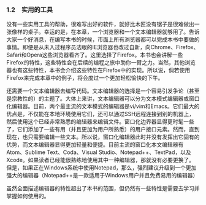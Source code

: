 ### 1.2　实用的工具

没有一些实用工具的帮助，很难写出好的软件，就好比木匠没有锯子是很难做出一张像样的桌子。幸运的是，在本章，一个浏览器和一个文本编辑器就够用了。告诉大家一个好消息，在编写本书的时候，市面上所有浏览器都可以完成本书中要做的事情。即便是从未入过程序员法眼的IE浏览器也改过自新，向Chrome、Firefox、Safari和Opera这些浏览器看齐了。这里选择了Firefox。本书也会讲解一些Firefox的特性，这些特性会在后续的编程之旅中助你一臂之力。当然，其他浏览器也有这些特性，本书会介绍这些特性在Firefox中的实现。所以说，倘若使用Firefox来完成本章中的例子，将会度过一个更加轻松愉快的下午。

还需要一个文本编辑器去编写代码。文本编辑器的选择是一个容易引发争论（甚至是宗教性的）的主题了。大体上来讲，文本编辑器可以分为文本模式编辑器或窗口化编辑器。目前，两个最主流的文本模式的编辑器是vi/vim和Emacs。它们最大的优点是，不仅能在本地环境使用它们，还可以通过SSH远程连接到别的机器上，然后使用这个已经非常熟悉的编辑器来编辑文件。窗口化边界器显得更时髦一些了，它们添加了一些有用（并且更加为用户所熟悉）的用户接口元素。然而，直到现在，也只需要编辑一些文本。所以说，窗口化编辑器此时并没有发挥出它固有的优势，而文本编辑器显得更加轻量和便捷。目前主流的窗口化本文编辑器有Atom、Sublime Text、Coda、Visual Studio、Notepad++、TextPad，以及Xcode。如果读者已经能很熟练地使用其中一种编辑器，那就没有必要更换了。但是，如果正在Windows系统中使用Notepad，那么，强烈建议升级到一个更加强大的编辑器（Notepad++是一款适用于Windows用户并且免费易用的编辑器）

虽然全面描述编辑器的特性超出了本书的范围，但仍然有一些特性是需要去学习并掌握如何使用的。

